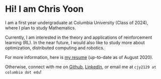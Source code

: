 # Hi! I am Chris Yoon

I am a first year undergraduate at Columbia University (Class of 2024), where I plan to study Mathematics. 

Currently, I am interested in the theory and applications of reinforcement learning (RL). In the near future, I would also like to study more about optimization, distributed computing and robotics. 

For more information, here is [my resume](https://cyoon1729.github.io/resume_0820.pdf) (up-to-date as of August 2020).

Otherwise, connect with me on [Github](https://github.com/cyoon1729), [LinkedIn](https://www.linkedin.com/in/chris-yoon-75847418b/), or email me at `cjy2129 at columbia dot edu`!